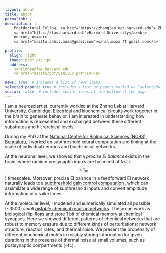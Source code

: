 ```yaml
---
layout: about
title: about
permalink: /
description: |
    Postdoctoral Fellow, <a href="https://zhanglab.oeb.harvard.edu"> Zhang Lab</a><br>
    <a href="https://fas.harvard.edu">Harvard University</a><br>
    Boston, USA<br>
    <a href="mailto:sahil.moza@gmail.com">sahil.moza AT gmail.com</a>

profile:
  align: right
  image: prof_pic.jpg
  address: 
    sahilmoza@fas.harvard.edu
    <a href="assets/pdf/SahilCV.pdf">CV</a>

news: true  # includes a list of news items
selected_papers: true # includes a list of papers marked as "selected={true}"
social: false  # includes social icons at the bottom of the page
---
```

I am a neuroscientist, currently working at the <a href="https://zhanglab.oeb.harvard.edu"> Zhang Lab </a> at Harvard University, Cambridge. Electrical and biochemical circuits work together in the brain to generate behavior. I am interested in understanding how information is represented and exchanged between these different substrates and hierarchical levels.
 
During my PhD at the [National Centre for Biological Sciences (NCBS), Bengaluru](http://ncbs.res.in), I worked on subthreshold neural computation and timing at the scale of individual neurons and biochemical networks. 

At the neuronal level, we showed that a _precise EI balance_ exists in the brain, where random presynaptic inputs are balanced at fast ($$\lt \tau_m$$) timescales. Moreover, precise EI balance in a feedforward EI network naturally leads to a <a href="/projects/EI_balance/">subthreshold gain control computation </a>, which can assimilate a wide range of subthreshold inputs and convert amplitude information into spike times. 

At the molecular level, I modeled and numerically simulated all possible (~3500) _small_ <a href="/projects/chemical_bistables/">_bistable_ chemical reaction networks</a>. These can work as biological flip-flops and store 1 bit of chemical memory at chemical synapses. Here we showed different patterns of chemical networks that are robust to memory erasure due to different kinds of perturbations: network structure, reaction rates, and thermal noise. We present the propensity of different biochemical motifs in reliably storing information for given durations in the presense of thermal noise at small volumes, such as postsynaptic compartments (~fL).